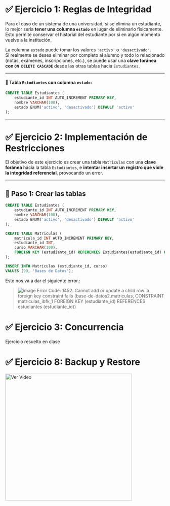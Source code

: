 # ✅ Ejercicio 1: Reglas de Integridad

Para el caso de un sistema de una universidad, si se elimina un estudiante, lo mejor sería **tener una columna `estado`** en lugar de eliminarlo físicamente. Esto permite conservar el historial del estudiante por si en algún momento vuelve a la institución.

La columna `estado` puede tomar los valores `'activo'` o `'desactivado'`.  
Si realmente se desea eliminar por completo al alumno y todo lo relacionado (notas, exámenes, inscripciones, etc.), se puede usar una **clave foránea con `ON DELETE CASCADE`** desde las otras tablas hacia `Estudiantes`.

---


#### 📄 Tabla `Estudiantes` con columna `estado`:

```sql
CREATE TABLE Estudiantes (
    estudiante_id INT AUTO_INCREMENT PRIMARY KEY,
    nombre VARCHAR(100),
    estado ENUM('activo', 'desactivado') DEFAULT 'activo'
);

```


---

# ✅ Ejercicio 2: Implementación de Restricciones

El objetivo de este ejercicio es crear una tabla `Matriculas` con una **clave foránea** hacia la tabla `Estudiantes`, e **intentar insertar un registro que viole la integridad referencial**, provocando un error.

---

## 🧱 Paso 1: Crear las tablas

```sql
CREATE TABLE Estudiantes (
    estudiante_id INT AUTO_INCREMENT PRIMARY KEY,
    nombre VARCHAR(100),
    estado ENUM('activo', 'desactivado') DEFAULT 'activo'
);

CREATE TABLE Matriculas (
    matricula_id INT AUTO_INCREMENT PRIMARY KEY,
    estudiante_id INT,
    curso VARCHAR(100),
    FOREIGN KEY (estudiante_id) REFERENCES Estudiantes(estudiante_id) ON DELETE CASCADE
);
```

```sql
INSERT INTO Matriculas (estudiante_id, curso)
VALUES (99, 'Bases de Datos');
```

Esto nos va a dar el siguiente error.:
> ![image](https://github.com/user-attachments/assets/bffb028c-2954-43a3-8198-5cee9f76118e)
Error Code: 1452. Cannot add or update a child row: a foreign key constraint fails (base-de-datos2.matriculas, CONSTRAINT matriculas_ibfk_1 FOREIGN KEY (estudiante_id) REFERENCES estudiantes (estudiante_id))

# ✅ Ejercicio 3: Concurrencia
Ejercicio resuelto en clase

# ✅ Ejercicio 8: Backup y Restore
<a href="https://drive.google.com/file/d/1oiAQmr0HCLfbwzfjGojo1P8ca0gl6n2M/view?usp=sharing" target="_blank">
  <img src="https://media.discordapp.net/attachments/1361782551143776257/1361910135194259557/image.png?ex=68007927&is=67ff27a7&hm=53304a89727d75262f32f75b607c11a6b34b73fa8563d392d958e0705f5f3896&=&format=webp&quality=lossless" alt="Ver Video" width="400"/>
</a>
